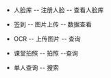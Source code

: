- 人脸库
-- 注册人脸
-- 查看人脸库

- 签到
-- 图片上传
-- 数据查看

- OCR
-- 上传图片
-- 查询

- 课堂拍照
-- 拍照
--查询

- 单人查询
-- 搜索
 
